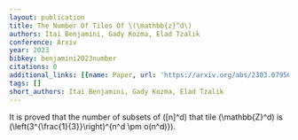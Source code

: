 ```yaml
---
layout: publication
title: The Number Of Tiles Of \(\mathbb{z}^d\)
authors: Itai Benjamini, Gady Kozma, Elad Tzalik
conference: Arxiv
year: 2023
bibkey: benjamini2023number
citations: 0
additional_links: [{name: Paper, url: 'https://arxiv.org/abs/2303.07956'}]
tags: []
short_authors: Itai Benjamini, Gady Kozma, Elad Tzalik
---
```

It is proved that the number of subsets of \([n]^d\) that tile \(\mathbb\{Z\}^d\)
is \(\left(3^\{\frac\{1\}\{3\}\}\right)^\{n^d \pm o(n^d)\}\).